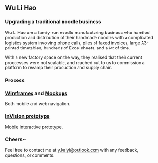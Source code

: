 ## Wu Li Hao

### Upgrading a traditional noodle business

Wu Li Hao are a family-run noodle manufacturing business who handled production and distribution of their handmade noodles with a complicated logistics system involving phone calls, piles of faxed invoices, large A3-printed timetables, hundreds of Excel sheets, and a *lot* of time.

With a new factory space on the way, they realised that their current proccesses were not scalable, and reached out to us to commission a platform to revamp their production and supply chain.

### Process


### [Wireframes](https://drive.google.com/file/d/0B-EC9yTYBQmjVVpPczk0SkJlQ0k/view?usp=sharing) and [Mockups](https://drive.google.com/file/d/0B-EC9yTYBQmjQ29jXzF3ZzdoU2c/view?usp=sharing)
Both mobile and web navigation.

### [InVision prototype](https://invis.io/HEBDTK66V)
Mobile interactive prototype.

### Cheers~

Feel free to contact me at y.kaiyi@outlook.com with any feedback, questions, or comments.
